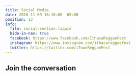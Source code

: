 ```yaml
---
title: Social Media
date: 2018-11-09 16:16:00 -05:00
position: 13
info:
  file: social-section.liquid
  hide-in-nav: true
  facebook: https://www.facebook.com/IthacaReggaeFest
  instagram: https://www.instagram.com/ithacareggaefest
  twitter: https://twitter.com/iTownReggaeFest
---
```


## Join the conversation